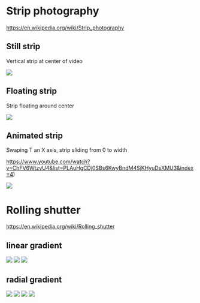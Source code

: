 # Strip photography

https://en.wikipedia.org/wiki/Strip_photography

## Still strip

Vertical strip at center of video

![](https://raw.githubusercontent.com/peko/rolling-shutter/master/img/gumball.png)

## Floating strip

Strip floating around center

![](https://raw.githubusercontent.com/peko/rolling-shutter/master/img/gumball_sin.png)

## Animated strip

Swaping T an X axis, strip sliding from 0 to width

https://www.youtube.com/watch?v=ChFV6WtzvU4&list=PLAuHgCDj0SBs6KwyBndM4SjKHyuDsXMU3&index=4)

[![](https://img.youtube.com/vi/Bf1Q_JJ0C4w/0.jpg)](https://www.youtube.com/watch?v=ChFV6WtzvU4&list=PLAuHgCDj0SBs6KwyBndM4SjKHyuDsXMU3&index=4)

# Rolling shutter

https://en.wikipedia.org/wiki/Rolling_shutter

## linear gradient

[![](https://img.youtube.com/vi/c3CF-kaLe_o/1.jpg)](https://www.youtube.com/watch?v=c3CF-kaLe_o)
[![](https://img.youtube.com/vi/YEHwRu7DFR4/1.jpg)](https://www.youtube.com/watch?v=YEHwRu7DFR4)
[![](https://img.youtube.com/vi/EupMUpENvEs/1.jpg)](https://www.youtube.com/watch?v=EupMUpENvEs)

## radial gradient

[![](https://img.youtube.com/vi/iSyaWRyFUJE/1.jpg)](https://www.youtube.com/watch?v=iSyaWRyFUJE)
[![](https://img.youtube.com/vi/UxM98UgQQSk/1.jpg)](https://www.youtube.com/watch?v=UxM98UgQQSk)
[![](https://img.youtube.com/vi/ZXp0hzuBnmM/1.jpg)](https://www.youtube.com/watch?v=ZXp0hzuBnmM)
[![](https://img.youtube.com/vi/-MSpQHJsTYI/1.jpg)](https://www.youtube.com/watch?v=-MSpQHJsTYI)

